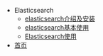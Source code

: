 - Elasticsearch
  - [elasticsearch介绍及安装](elasticsearch/elasticsearch介绍及安装.md)
  - [elasticsearch基本使用](elasticsearch/elasticsearch基本使用.md)
  - [Elasticsearch使用](elasticsearch/elasticsearch使用.md)
- [首页](README.md)
